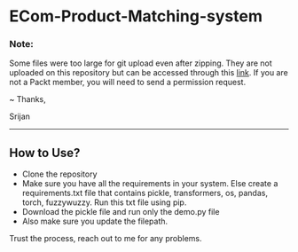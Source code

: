 # ECom-Product-Matching-system

### Note:

Some files were too large for git upload even after zipping. They are not uploaded on this repository but can be accessed through this [link](https://packtservices-my.sharepoint.com/personal/srijan_packt_com/_layouts/15/onedrive.aspx?id=%2Fpersonal%2Fsrijan%5Fpackt%5Fcom%2FDocuments%2Ftitle%2Dmatching&view=0). If you are not a Packt member, you will need to send a permission request.

~ Thanks,
<p>Srijan</p>

<hr>

  ## How to Use?
  - Clone the repository
  - Make sure you have all the requirements in your system. Else create a requirements.txt file that contains pickle, transformers, os, pandas, torch, fuzzywuzzy. Run this txt file using pip.
  - Download the pickle file and run only the demo.py file
  - Also make sure you update the filepath.

Trust the process, reach out to me for any problems.

